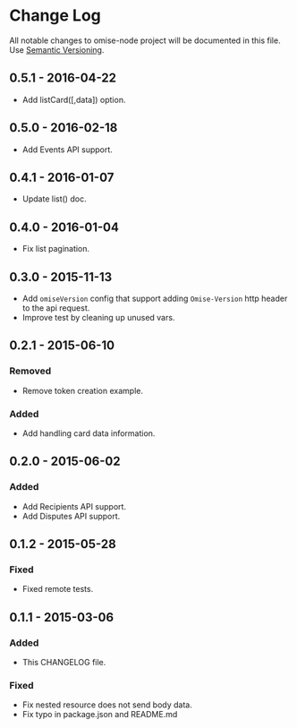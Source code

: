 # Change Log
All notable changes to omise-node project will be documented in this file.
Use [Semantic Versioning](http://semver.org/).

## 0.5.1 - 2016-04-22
- Add listCard([,data]) option.

## 0.5.0 - 2016-02-18
- Add Events API support.

## 0.4.1 - 2016-01-07
- Update list() doc.

## 0.4.0 - 2016-01-04
- Fix list pagination.

## 0.3.0 - 2015-11-13
- Add `omiseVersion` config that support adding `Omise-Version` http header to the api request.
- Improve test by cleaning up unused vars.

## 0.2.1 - 2015-06-10
### Removed
- Remove token creation example.

### Added
- Add handling card data information.

## 0.2.0 - 2015-06-02
### Added
- Add Recipients API support.
- Add Disputes API support.

## 0.1.2 - 2015-05-28
### Fixed
- Fixed remote tests.

## 0.1.1 - 2015-03-06
### Added
- This CHANGELOG file.

### Fixed
- Fix nested resource does not send body data.
- Fix typo in package.json and README.md

[unreleased]: https://github.com/omise/omise-node/commits/master
[0.5.1]: https://github.com/omise/omise-node/releases/tag/v0.5.1
[0.5.0]: https://github.com/omise/omise-node/releases/tag/v0.5.0
[0.4.1]: https://github.com/omise/omise-node/releases/tag/v0.4.1
[0.4.0]: https://github.com/omise/omise-node/releases/tag/v0.4.0
[0.3.0]: https://github.com/omise/omise-node/releases/tag/v0.3.0
[0.2.1]: https://github.com/omise/omise-node/releases/tag/v0.2.1
[0.2.0]: https://github.com/omise/omise-node/releases/tag/v0.2.0
[0.1.2]: https://github.com/omise/omise-node/releases/tag/v0.1.2
[0.1.1]: https://github.com/omise/omise-node/releases/tag/v0.1.1
[0.1.0]: https://github.com/omise/omise-node/releases/tag/v0.1.0
